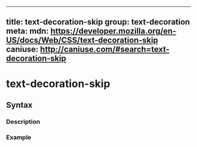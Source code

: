 
  ---
  title: text-decoration-skip
  group: text-decoration
  meta:
    mdn: https://developer.mozilla.org/en-US/docs/Web/CSS/text-decoration-skip
    caniuse: http://caniuse.com/#search=text-decoration-skip
  ---

  # text-decoration-skip
  <!--- Introduction for text-decoration-skip, keep it brief and set the overall context -->

  ## Syntax
  <!--- Introduce the various syntax for text-decoration-skip -->

  ### Description
  <!--- For each major section of syntax, provide a description explaining its usage further -->

  ### Example
  <!--- Provide code examples for the syntax block you're currently describing -->